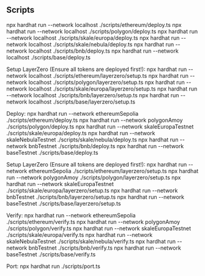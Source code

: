 ## Scripts
npx hardhat run --network localhost ./scripts/ethereum/deploy.ts 
npx hardhat run --network localhost ./scripts/polygon/deploy.ts 
npx hardhat run --network localhost ./scripts/skale/europa/deploy.ts 
npx hardhat run --network localhost ./scripts/skale/nebula/deploy.ts
npx hardhat run --network localhost ./scripts/bnb/deploy.ts 
npx hardhat run --network localhost ./scripts/base/deploy.ts 

Setup LayerZero (Ensure all tokens are deployed first!): 
npx hardhat run --network localhost ./scripts/ethereum/layerzero/setup.ts 
npx hardhat run --network localhost ./scripts/polygon/layerzero/setup.ts 
npx hardhat run --network localhost ./scripts/skale/europa/layerzero/setup.ts
npx hardhat run --network localhost ./scripts/bnb/layerzero/setup.ts 
npx hardhat run --network localhost ./scripts/base/layerzero/setup.ts 




Deploy: 
npx hardhat run --network ethereumSepolia ./scripts/ethereum/deploy.ts 
npx hardhat run --network polygonAmoy ./scripts/polygon/deploy.ts 
npx hardhat run --network skaleEuropaTestnet ./scripts/skale/europa/deploy.ts 
npx hardhat run --network skaleNebulaTestnet ./scripts/skale/nebula/deploy.ts
npx hardhat run --network bnbTestnet ./scripts/bnb/deploy.ts 
npx hardhat run --network baseTestnet ./scripts/base/deploy.ts 

Setup LayerZero (Ensure all tokens are deployed first!): 
npx hardhat run --network ethereumSepolia ./scripts/ethereum/layerzero/setup.ts 
npx hardhat run --network polygonAmoy ./scripts/polygon/layerzero/setup.ts 
npx hardhat run --network skaleEuropaTestnet ./scripts/skale/europa/layerzero/setup.ts
npx hardhat run --network bnbTestnet ./scripts/bnb/layerzero/setup.ts 
npx hardhat run --network baseTestnet ./scripts/base/layerzero/setup.ts 

Verify: 
npx hardhat run --network ethereumSepolia ./scripts/ethereum/verify.ts 
npx hardhat run --network polygonAmoy ./scripts/polygon/verify.ts 
npx hardhat run --network skaleEuropaTestnet ./scripts/skale/europa/verify.ts 
npx hardhat run --network skaleNebulaTestnet ./scripts/skale/nebula/verify.ts
npx hardhat run --network bnbTestnet ./scripts/bnb/verify.ts 
npx hardhat run --network baseTestnet ./scripts/base/verify.ts 

Port: 
npx hardhat run ./scripts/port.ts
